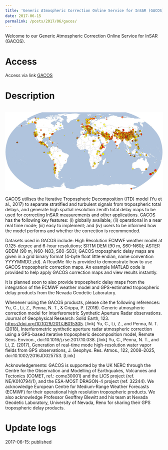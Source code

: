 ```yaml
---
title: 'Generic Atmospheric Correction Online Service for InSAR (GACOS)'
date: 2017-06-15
permalink: /posts/2017/06/gacos/
---
```


Welcome to our Generic Atmospheric Correction Online Service for InSAR (GACOS).  


Access
=====
Access via link [GACOS](http://ceg-research.ncl.ac.uk/v2/gacos/)





Description
======
  
<br/><img src='/images/GACOS.jpg'>

GACOS utilises the Iterative Tropospheric Decomposition (ITD) model (Yu et al., 2017) to separate stratified and turbulent signals from tropospheric total delays, and generate high spatial resolution zenith total delay maps to be used for correcting InSAR measurements and other applications. GACOS has the following key features: (i) globally available; (ii) operational in a near real time mode; (iii) easy to implement; and (iv) users to be informed how the model performs and whether the correction is recommended.

Datasets used in GACOS include:
High Resolution ECMWF weather model at 0.125-degree and 6-hour resolutions;
SRTM DEM (90 m, S60-N60);
ASTER GDEM (90 m, N60-N83, S60-S83);
GACOS tropospheric delay maps are given in a grid binary format (4-byte float little endian, name convention YYYYMMDD.ztd). A ReadMe file is provided to demonstrate how to use GACOS tropospheric correction maps. An example MATLAB code is provided to help apply GACOS correction maps and view results instantly.

It is planned soon to also provide tropospheric delay maps from the integration of the ECMWF weather model and GPS-estimated tropospheric delay products from the Nevada Geodetic Laboratory.

Whenever using the GACOS products, please cite the following references:
Yu, C., Li, Z., Penna, N. T., & Crippa, P. (2018). Generic atmospheric correction model for Interferometric Synthetic Aperture Radar observations. Journal of Geophysical Research: Solid Earth, 123. https://doi.org/10.1029/2017JB015305. [link]
Yu, C., Li, Z., and Penna, N. T. (2018), Interferometric synthetic aperture radar atmospheric correction using a GPS-based iterative tropospheric decomposition model, Re­mote Sens. En­v­i­ron., doi:10.​1016/​j.​rse.​2017.​10.​038. [link]
Yu, C., Penna, N. T., and Li, Z. (2017), Generation of real-time mode high-resolution water vapor fields from GPS observations, J. Geophys. Res. Atmos., 122, 2008–2025, doi:10.1002/2016JD025753. [Link]

Acknowledgements:
GACOS is supported by the UK NERC through the Centre for the Observation and Modelling of Earthquakes, Volcanoes and Tectonics (COMET, ref.: come30001) and the LICS project (ref. NE/K010794/1), and the ESA-MOST DRAGON-4 project (ref. 32244). We acknowledge European Centre for Medium-Range Weather Forecasts (ECMWF) for their operational high resolution tropospheric products. We also acknowledge Professor Geoffrey Blewitt and his team at Nevada Geodetic Laboratory, University of Nevada, Reno for sharing their GPS tropospheric delay products.




Update logs
======
2017-06-15: published  
